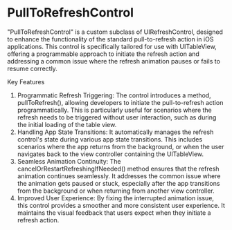 # PullToRefreshControl

"PullToRefreshControl" is a custom subclass of UIRefreshControl, designed to enhance the functionality of the standard pull-to-refresh action in iOS applications. This control is specifically tailored for use with UITableView, offering a programmable approach to initiate the refresh action and addressing a common issue where the refresh animation pauses or fails to resume correctly.

Key Features

1. Programmatic Refresh Triggering:
The control introduces a method, pullToRefresh(), allowing developers to initiate the pull-to-refresh action programmatically. This is particularly useful for scenarios where the refresh needs to be triggered without user interaction, such as during the initial loading of the table view.
2. Handling App State Transitions:
It automatically manages the refresh control's state during various app state transitions. This includes scenarios where the app returns from the background, or when the user navigates back to the view controller containing the UITableView.
3. Seamless Animation Continuity:
The cancelOrRestartRefreshingIfNeeded() method ensures that the refresh animation continues seamlessly. It addresses the common issue where the animation gets paused or stuck, especially after the app transitions from the background or when returning from another view controller.
4. Improved User Experience:
By fixing the interrupted animation issue, this control provides a smoother and more consistent user experience. It maintains the visual feedback that users expect when they initiate a refresh action.
